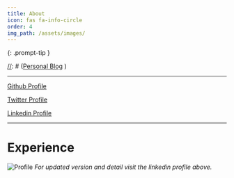 ```yaml
---
title: About
icon: fas fa-info-circle
order: 4
img_path: /assets/images/
---
```


[//]: # (> Add Markdown syntax content to file `_tabs/about.md`{: .filepath } and it will show up on this page.)
{: .prompt-tip }

[//]: # ([Personal Blog](https://www.bellomd.com/)  )

---

[Github Profile](https://github.com/bellomd)  

[Twitter Profile](https://twitter.com/bllmhmmd)  

[Linkedin Profile](https://www.linkedin.com/in/bellomd/)  

---

# Experience

![Profile](about-me.png)
_For updated version and detail visit the linkedin profile above._